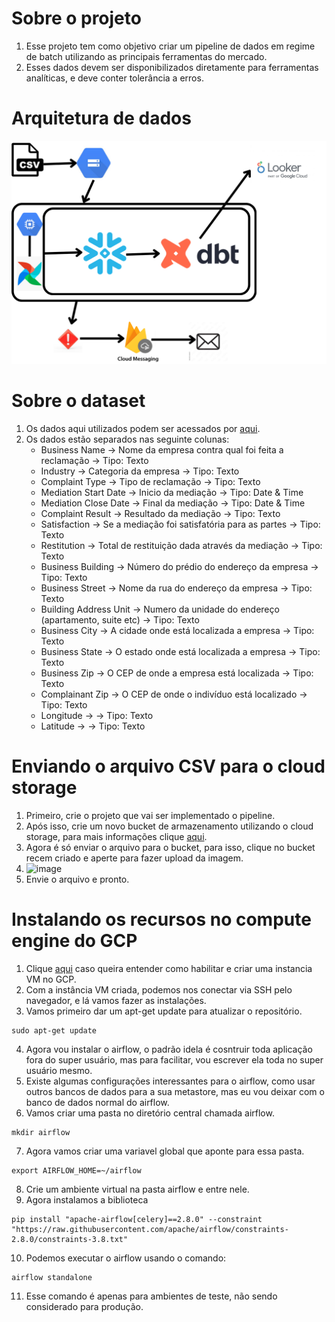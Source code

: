 # Sobre o projeto
1. Esse projeto tem como objetivo criar um pipeline de dados em regime de batch utilizando as principais ferramentas do mercado.
2. Esses dados devem ser disponibilizados diretamente para ferramentas analíticas, e deve conter tolerância a erros.
# Arquitetura de dados
![](https://github.com/Antonio-Borges-Rufino/ETL-de-dados-usando-GCP.-Airflow-DBT-e-Snowflake/blob/main/LSTM.png)
# Sobre o dataset
1. Os dados aqui utilizados podem ser acessados por [aqui](https://data.cityofnewyork.us/Business/Consumer-Services-Mediated-Complaints/nre2-6m2s).
2. Os dados estão separados nas seguinte colunas:
   - Business Name -> Nome da empresa contra qual foi feita a reclamação -> Tipo: Texto
   - Industry -> Categoria da empresa -> Tipo: Texto
   - Complaint Type -> Tipo de reclamação -> Tipo: Texto
   - Mediation Start Date -> Inicio da mediação -> Tipo: Date & Time
   - Mediation Close Date -> Final da mediação -> Tipo: Date & Time
   - Complaint Result -> Resultado da mediação -> Tipo: Texto
   - Satisfaction -> Se a mediação foi satisfatória para as partes -> Tipo: Texto
   - Restitution -> Total de restituição dada através da mediação -> Tipo: Texto
   - Business Building -> Número do prédio do endereço da empresa -> Tipo: Texto
   - Business Street -> Nome da rua do endereço da empresa -> Tipo: Texto
   - Building Address Unit -> Numero da unidade do endereço (apartamento, suite etc) -> Tipo: Texto
   - Business City -> A cidade onde está localizada a empresa -> Tipo: Texto
   - Business State -> O estado onde está localizada a empresa -> Tipo: Texto
   - Business Zip -> O CEP de onde a empresa está localizada -> Tipo: Texto
   - Complainant Zip -> O CEP de onde o indivíduo está localizado -> Tipo: Texto
   - Longitude	-> -> Tipo: Texto
   - Latitude -> -> Tipo: Texto

# Enviando o arquivo CSV para o cloud storage
1. Primeiro, crie o projeto que vai ser implementado o pipeline.
2. Após isso, crie um novo bucket de armazenamento utilizando o cloud storage, para mais informações clique [aqui](https://github.com/Antonio-Borges-Rufino/Build-an-ETL-Pipeline-for-Financial-Data-Analytics-on-GCP-IaC#criando-armazenamento-do-cloud-storage).
3. Agora é só enviar o arquivo para o bucket, para isso, clique no bucket recem criado e aperte para fazer upload da imagem.
4. ![image](https://github.com/Antonio-Borges-Rufino/ETL-de-dados-usando-GCP.-Airflow-DBT-e-Snowflake/assets/86124443/029b2128-0ab8-4bfb-b67c-f8c785b76cff)
5. Envie o arquivo e pronto.

# Instalando os recursos no compute engine do GCP
1. Clique [aqui](https://github.com/Antonio-Borges-Rufino/Build-an-ETL-Pipeline-for-Financial-Data-Analytics-on-GCP-IaC#configurando-vm-ubunto-no-gpc-fase-compute-engine) caso queira entender como habilitar e criar uma instancia VM no GCP.
2. Com a instância VM criada, podemos nos conectar via SSH pelo navegador, e lá vamos fazer as instalações.
3. Vamos primeiro dar um apt-get update para atualizar o repositório.
```
sudo apt-get update
```
4. Agora vou instalar o airflow, o padrão idela é cosntruir toda aplicação fora do super usuário, mas para facilitar, vou escrever ela toda no super usuário mesmo.
5. Existe algumas configurações interessantes para o airflow, como usar outros bancos de dados para a sua metastore, mas eu vou deixar com o banco de dados normal do airflow.
6. Vamos criar uma pasta no diretório central chamada airflow.
```
mkdir airflow
````
7. Agora vamos criar uma variavel global que aponte para essa pasta.
```
export AIRFLOW_HOME=~/airflow
```
8. Crie um ambiente virtual na pasta airflow e entre nele.
9. Agora instalamos a biblioteca
```
pip install "apache-airflow[celery]==2.8.0" --constraint "https://raw.githubusercontent.com/apache/airflow/constraints-2.8.0/constraints-3.8.txt"
```
10. Podemos executar o airflow usando o comando:
```
airflow standalone
```
11. Esse comando é apenas para ambientes de teste, não sendo considerado para produção.
